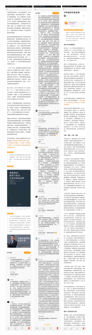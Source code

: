 ![](../../images/2016年10月/HF1011-2.jpg)
![](../../images/2016年10月/HF1011-3.jpg)
![](../../images/2016年10月/HF1011.jpg)
